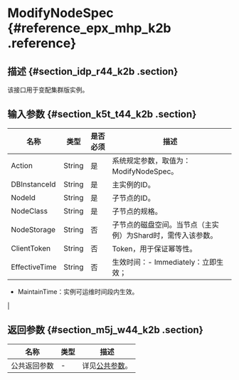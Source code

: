 # ModifyNodeSpec {#reference_epx_mhp_k2b .reference}

## 描述 {#section_idp_r44_k2b .section}

该接口用于变配集群版实例。

## 输入参数 {#section_k5t_t44_k2b .section}

|名称|类型|是否必须|描述|
|--|--|----|--|
|Action|String|是|系统规定参数，取值为：ModifyNodeSpec。|
|DBInstanceId|String|是|主实例的ID。|
|NodeId|String|是|子节点的ID。|
|NodeClass|String|是|子节点的规格。|
|NodeStorage|String|否|子节点的磁盘空间。当节点（主实例）为Shard时，需传入该参数。|
|ClientToken|String|否|Token，用于保证幂等性。|
|EffectiveTime|String|否|生效时间：-   Immediately：立即生效；
-   MaintainTime：实例可运维时间段内生效。

|

## 返回参数 {#section_m5j_w44_k2b .section}

|名称|类型|描述|
|--|--|--|
|公共返回参数|-|详见[公共参数](intl.zh-CN/API参考/API参考/公共参数.md#)。|

